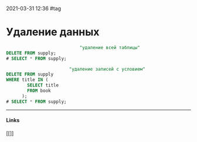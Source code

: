 2021-03-31 12:36
#tag
# Удаление данных
```sql
							"удаление всей таблицы"
DELETE FROM supply;
# SELECT * FROM supply;
```
```sql					
						"удаление записей с условием"
DELETE FROM supply 
WHERE title IN (
        SELECT title 
        FROM book
      );
# SELECT * FROM supply;
```
_____________
#### Links
[[]]